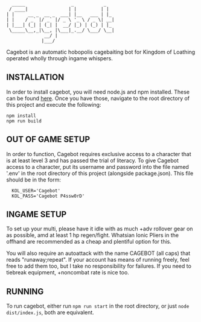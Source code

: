 ```
  _____                 _           _   
 / ____|               | |         | |  
| |     __ _  __ _  ___| |__   ___ | |_
| |    / _` |/ _` |/ _ \ '_ \ / _ \| __|
| |___| (_| | (_| |  __/ |_) | (_) | |_
 \_____\__,_|\__, |\___|_.__/ \___/ \__|
              __/ |
             |___/
```
            
Cagebot is an automatic hobopolis cagebaiting bot for Kingdom of Loathing
operated wholly through ingame whispers.

## INSTALLATION
In order to install cagebot, you will need node.js and npm installed. 
These can be found [here](https://docs.npmjs.com/downloading-and-installing-node-js-and-npm). 
Once you have those, navigate to the root directory of this project and
execute the following:

```
npm install
npm run build
```

## OUT OF GAME SETUP
In order to function, Cagebot requires exclusive access to a character
that is at least level 3 and has passed the trial of literacy. To give
Cagebot access to a character, put its username and password into the
file named '.env' in the root directory of this project (alongside
package.json). This file should be in the form:

```
  KOL_USER='Cagebot'
  KOL_PASS='Cagebot P4ssw0rD'
```

## INGAME SETUP
To set up your multi, please have it idle with as much +adv rollover gear
on as possible, amd at least 1 hp regen/fight. Whatsian Ionic Pliers in
the offhand are recommended as a cheap and plentiful option for this.

You will also require an autoattack with the name CAGEBOT (all caps) that
reads "runaway;repeat". If your account has means of running freely,
feel free to add them too, but I take no responsibility for failures.
If you need to tiebreak equipment, +noncombat rate is nice too.

## RUNNING
To run cagebot, either run `npm run start` in the root directory, or just `node dist/index.js`, both are equivalent.
